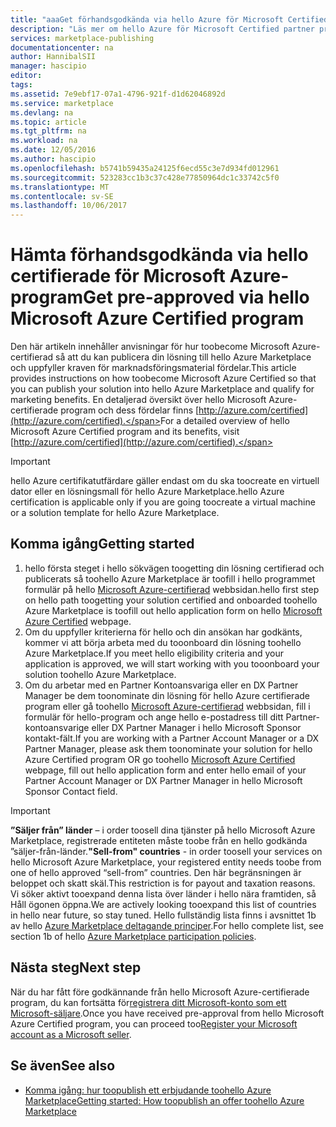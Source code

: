 ```yaml
---
title: "aaaGet förhandsgodkända via hello Azure för Microsoft Certified program | Microsoft Docs"
description: "Läs mer om hello Azure för Microsoft Certified partner program och hur tooget toosell din avbildning av virtuell dator, lösningsmall, developer service eller data-tjänst på hello Azure Marketplace"
services: marketplace-publishing
documentationcenter: na
author: HannibalSII
manager: hascipio
editor: 
tags: 
ms.assetid: 7e9ebf17-07a1-4796-921f-d1d62046892d
ms.service: marketplace
ms.devlang: na
ms.topic: article
ms.tgt_pltfrm: na
ms.workload: na
ms.date: 12/05/2016
ms.author: hascipio
ms.openlocfilehash: b5741b59435a24125f6ecd55c3e7d934fd012961
ms.sourcegitcommit: 523283cc1b3c37c428e77850964dc1c33742c5f0
ms.translationtype: MT
ms.contentlocale: sv-SE
ms.lasthandoff: 10/06/2017
---
```

# <a name="get-pre-approved-via-hello-microsoft-azure-certified-program"></a><span data-ttu-id="d801b-103">Hämta förhandsgodkända via hello certifierade för Microsoft Azure-program</span><span class="sxs-lookup"><span data-stu-id="d801b-103">Get pre-approved via hello Microsoft Azure Certified program</span></span>
<span data-ttu-id="d801b-104">Den här artikeln innehåller anvisningar för hur toobecome Microsoft Azure-certifierad så att du kan publicera din lösning till hello Azure Marketplace och uppfyller kraven för marknadsföringsmaterial fördelar.</span><span class="sxs-lookup"><span data-stu-id="d801b-104">This article provides instructions on how toobecome Microsoft Azure Certified so that you can publish your solution into hello Azure Marketplace and qualify for marketing benefits.</span></span> <span data-ttu-id="d801b-105">En detaljerad översikt över hello Microsoft Azure-certifierade program och dess fördelar finns [http://azure.com/certified](http://azure.com/certified).</span><span class="sxs-lookup"><span data-stu-id="d801b-105">For a detailed overview of hello Microsoft Azure Certified program and its benefits, visit [http://azure.com/certified](http://azure.com/certified).</span></span>

> [!IMPORTANT]
> <span data-ttu-id="d801b-106">hello Azure certifikatutfärdare gäller endast om du ska toocreate en virtuell dator eller en lösningsmall för hello Azure Marketplace.</span><span class="sxs-lookup"><span data-stu-id="d801b-106">hello Azure certification is applicable only if you are going toocreate a virtual machine or a solution template for hello Azure Marketplace.</span></span>

## <a name="getting-started"></a><span data-ttu-id="d801b-107">Komma igång</span><span class="sxs-lookup"><span data-stu-id="d801b-107">Getting started</span></span>
1. <span data-ttu-id="d801b-108">hello första steget i hello sökvägen toogetting din lösning certifierad och publicerats så toohello Azure Marketplace är toofill i hello programmet formulär på hello [Microsoft Azure-certifierad](https://createopportunity.azurewebsites.net) webbsidan.</span><span class="sxs-lookup"><span data-stu-id="d801b-108">hello first step on hello path toogetting your solution certified and onboarded toohello Azure Marketplace is toofill out hello application form on hello [Microsoft Azure Certified](https://createopportunity.azurewebsites.net) webpage.</span></span>
2. <span data-ttu-id="d801b-109">Om du uppfyller kriterierna för hello och din ansökan har godkänts, kommer vi att börja arbeta med du tooonboard din lösning toohello Azure Marketplace.</span><span class="sxs-lookup"><span data-stu-id="d801b-109">If you meet hello eligibility criteria and your application is approved, we will start working with you tooonboard your solution toohello Azure Marketplace.</span></span>
3. <span data-ttu-id="d801b-110">Om du arbetar med en Partner Kontoansvariga eller en DX Partner Manager be dem toonominate din lösning för hello Azure certifierade program eller gå toohello [Microsoft Azure-certifierad](http://createopportunity.azurewebsites.net) webbsidan, fill i formulär för hello-program och ange hello e-postadress till ditt Partner-kontoansvarige eller DX Partner Manager i hello Microsoft Sponsor kontakt-fält.</span><span class="sxs-lookup"><span data-stu-id="d801b-110">If you are working with a Partner Account Manager or a DX Partner Manager, please ask them toonominate your solution for hello Azure Certified program OR go toohello [Microsoft Azure Certified](http://createopportunity.azurewebsites.net) webpage, fill out hello application form and enter hello email of your Partner Account Manager or DX Partner Manager in hello Microsoft Sponsor Contact field.</span></span>

> [!IMPORTANT]
> <span data-ttu-id="d801b-111">**”Säljer från” länder** – i order toosell dina tjänster på hello Microsoft Azure Marketplace, registrerade entiteten måste toobe från en hello godkända ”säljer-från-länder.</span><span class="sxs-lookup"><span data-stu-id="d801b-111">**"Sell-from" countries** - in order toosell your services on hello Microsoft Azure Marketplace, your registered entity needs toobe from one of hello approved “sell-from” countries.</span></span> <span data-ttu-id="d801b-112">Den här begränsningen är beloppet och skatt skäl.</span><span class="sxs-lookup"><span data-stu-id="d801b-112">This restriction is for payout and taxation reasons.</span></span> <span data-ttu-id="d801b-113">Vi söker aktivt tooexpand denna lista över länder i hello nära framtiden, så Håll ögonen öppna.</span><span class="sxs-lookup"><span data-stu-id="d801b-113">We are actively looking tooexpand this list of countries in hello near future, so stay tuned.</span></span> <span data-ttu-id="d801b-114">Hello fullständig lista finns i avsnittet 1b av hello [Azure Marketplace deltagande principer](http://go.microsoft.com/fwlink/?LinkID=526833).</span><span class="sxs-lookup"><span data-stu-id="d801b-114">For hello complete list, see section 1b of hello [Azure Marketplace participation policies](http://go.microsoft.com/fwlink/?LinkID=526833).</span></span>


## <a name="next-step"></a><span data-ttu-id="d801b-115">Nästa steg</span><span class="sxs-lookup"><span data-stu-id="d801b-115">Next step</span></span>
<span data-ttu-id="d801b-116">När du har fått före godkännande från hello Microsoft Azure-certifierade program, du kan fortsätta för[registrera ditt Microsoft-konto som ett Microsoft-säljare](marketplace-publishing-accounts-creation-registration.md).</span><span class="sxs-lookup"><span data-stu-id="d801b-116">Once you have received pre-approval from hello Microsoft Azure Certified program, you can proceed too[Register your Microsoft account as a Microsoft seller](marketplace-publishing-accounts-creation-registration.md).</span></span>

## <a name="see-also"></a><span data-ttu-id="d801b-117">Se även</span><span class="sxs-lookup"><span data-stu-id="d801b-117">See also</span></span>
* [<span data-ttu-id="d801b-118">Komma igång: hur toopublish ett erbjudande toohello Azure Marketplace</span><span class="sxs-lookup"><span data-stu-id="d801b-118">Getting started: How toopublish an offer toohello Azure Marketplace</span></span>](marketplace-publishing-getting-started.md)

